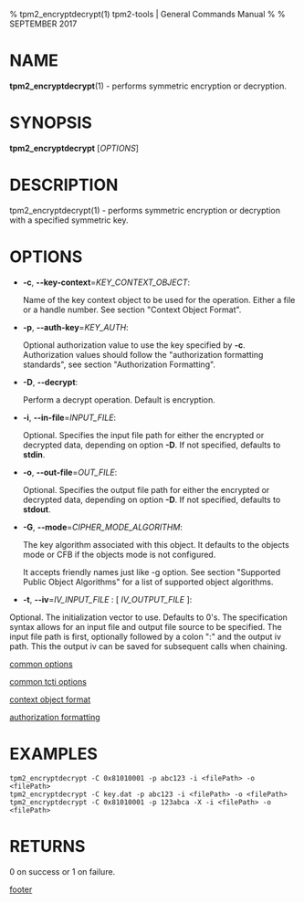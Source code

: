 % tpm2_encryptdecrypt(1) tpm2-tools | General Commands Manual
%
% SEPTEMBER 2017

# NAME

**tpm2_encryptdecrypt**(1) - performs symmetric encryption or decryption.

# SYNOPSIS

**tpm2_encryptdecrypt** [*OPTIONS*]

# DESCRIPTION

tpm2_encryptdecrypt(1) - performs symmetric encryption or decryption with a
specified symmetric key.

# OPTIONS

  * **-c**, **--key-context**=_KEY\_CONTEXT\_OBJECT_:

    Name of the key context object to be used for the  operation. Either a file
    or a handle number. See section "Context Object Format".

  * **-p**, **--auth-key**=_KEY\_AUTH_:

    Optional authorization value to use the key specified by **-c**.
    Authorization values should follow the "authorization formatting standards",
    see section "Authorization Formatting".

  * **-D**, **--decrypt**:

    Perform a decrypt operation. Default is encryption.

  * **-i**, **--in-file**=_INPUT\_FILE_:

    Optional. Specifies the input file path for either the encrypted or decrypted
    data, depending on option **-D**. If not specified, defaults to **stdin**.

  * **-o**, **--out-file**=_OUT\_FILE_:

    Optional. Specifies the output file path for either the encrypted or decrypted
    data, depending on option **-D**. If not specified, defaults to **stdout**.

  * **-G**, **--mode**=_CIPHER\_MODE_ALGORITHM_:

    The key algorithm associated with this object. It defaults to the objects
    mode or CFB if the objects mode is not configured.

    It accepts friendly names just like -g option.
    See section "Supported Public Object Algorithms" for a list
    of supported object algorithms.

  * **-t**, **--iv**=_IV\_INPUT\_FILE_ : [ _IV\_OUTPUT\_FILE_ ]:

  Optional. The initialization vector to use. Defaults to 0's. The specification
  syntax allows for an input file and output file source to be specified. The input file
  path is first, optionally followed by a colon ":" and the output iv path. This the output
  iv can be saved for subsequent calls when chaining.

[common options](common/options.md)

[common tcti options](common/tcti.md)

[context object format](common/ctxobj.md)

[authorization formatting](common/authorizations.md)

# EXAMPLES

```
tpm2_encryptdecrypt -C 0x81010001 -p abc123 -i <filePath> -o <filePath>
tpm2_encryptdecrypt -C key.dat -p abc123 -i <filePath> -o <filePath>
tpm2_encryptdecrypt -C 0x81010001 -p 123abca -X -i <filePath> -o <filePath>
```

# RETURNS

0 on success or 1 on failure.

[footer](common/footer.md)
